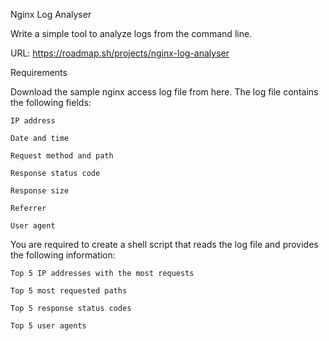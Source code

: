 Nginx Log Analyser

Write a simple tool to analyze logs from the command line.

URL: https://roadmap.sh/projects/nginx-log-analyser

Requirements

Download the sample nginx access log file from here. The log file contains the following fields:

    IP address

    Date and time

    Request method and path

    Response status code

    Response size

    Referrer

    User agent

You are required to create a shell script that reads the log file and provides the following information:

    Top 5 IP addresses with the most requests

    Top 5 most requested paths

    Top 5 response status codes

    Top 5 user agents